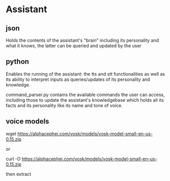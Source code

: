 # Assistant

## json
Holds the contents of the assistant's "brain" including its personality and what it knows, the latter can be queried and updated by the user

## python
Enables the running of the assistant: the tts and stt functionalities as well as its ability to interpret inputs as queries/updates of its personality and knowledge.

command_parser.py contains the available commands the user can access, including those to update the assistant's knowledgebase which holds all its facts and its personality like its name and tone of voice.

## voice models

wget https://alphacephei.com/vosk/models/vosk-model-small-en-us-0.15.zip

or

curl -O https://alphacephei.com/vosk/models/vosk-model-small-en-us-0.15.zip

then extract
